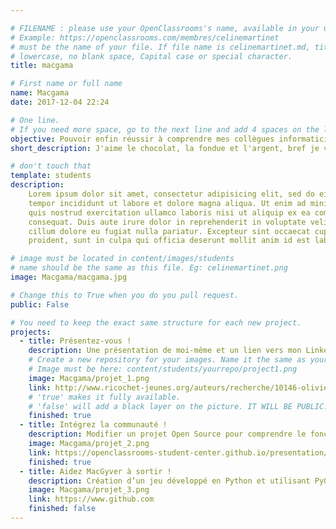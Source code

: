 ```yaml
---

# FILENAME : please use your OpenClassrooms's name, available in your url.
# Example: https://openclassrooms.com/membres/celinemartinet
# must be the name of your file. If file name is celinemartinet.md, title is celinemartinet.
# lowercase, no blank space, Capital case or special character.
title: macgama

# First name or full name
name: Macgama
date: 2017-12-04 22:24

# One line.
# If you need more space, go to the next line and add 4 spaces on the left, as in 'description'.
objective: Pouvoir enfin réussir à comprendre mes collègues informaticiens lorsque nous développons de nouvelles applications.
short_description: J'aime le chocolat, la fondue et l'argent, bref je vis en Suisse.

# don't touch that
template: students
description:
    Lorem ipsum dolor sit amet, consectetur adipisicing elit, sed do eiusmod
    tempor incididunt ut labore et dolore magna aliqua. Ut enim ad minim veniam,
    quis nostrud exercitation ullamco laboris nisi ut aliquip ex ea commodo
    consequat. Duis aute irure dolor in reprehenderit in voluptate velit esse
    cillum dolore eu fugiat nulla pariatur. Excepteur sint occaecat cupidatat non
    proident, sunt in culpa qui officia deserunt mollit anim id est laborum.

# image must be located in content/images/students
# name should be the same as this file. Eg: celinemartinet.png
image: Macgama/macgama.jpg

# Change this to True when you do you pull request.
public: False

# You need to keep the exact same structure for each new project.
projects:
  - title: Présentez-vous !
    description: Une présentation de moi-même et un lien vers mon LinkedIn.
    # Create a new repository for your images. Name it the same as your nickname and profile picture.
    # Image must be here: content/students/yourrepo/project1.png
    image: Macgama/projet_1.png
    link: http://www.ricochet-jeunes.org/auteurs/recherche/10146-olivier-vogel
    # 'true' makes it fully available.
    # 'false' will add a black layer on the picture. IT WILL BE PUBLIC!
    finished: true
  - title: Intégrez la communauté !
    description: Modifier un projet Open Source pour comprendre le fonctionnement de Git, de Github et des pull requests. 
    image: Macgama/projet_2.png
    link: https://openclassrooms-student-center.github.io/presentation/students/macgama.html
    finished: true
  - title: Aidez MacGyver à sortir !
    description: Création d’un jeu développé en Python et utilisant PyGame.
    image: Macgama/projet_3.png
    link: https://www.github.com
    finished: false
---
```

